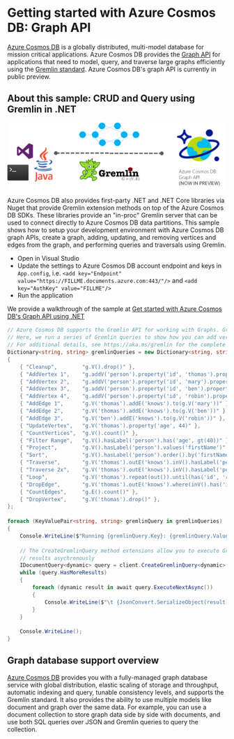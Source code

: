 # Getting started with Azure Cosmos DB: Graph API
[Azure Cosmos DB](http://cosmosdb.com) is a globally distributed, multi-model database for mission critical applications. Azure Cosmos DB provides the [Graph API](https://docs.microsoft.com/azure/cosmosdb/graph-introduction.md) for applications that need to model, query, and traverse large graphs efficiently using the [Gremlin standard](http://tinkerpop.apache.org/docs/current/reference/#graph-traversal-steps). Azure Cosmos DB's graph API is currently in public preview.

## About this sample: CRUD and Query using Gremlin in .NET

![Graphs with Azure Cosmos DB](graph-gremlin.png) 

Azure Cosmos DB also provides first-party .NET and .NET Core libraries via Nuget that provide Gremlin extension methods on top of the Azure Cosmos DB SDKs. These libraries provide an "in-proc" Gremlin server that can be used to connect directly to Azure Cosmos DB data partitions.
This sample shows how to setup your development environment with Azure Cosmos DB graph APIs, create a graph, adding, updating, and removing vertices and edges from the graph, and performing queries and traversals using Gremlin.

* Open in Visual Studio
* Update the settings to Azure Cosmos DB account endpoint and keys in `App.config`, i.e. `<add key="Endpoint" value="https://FILLME.documents.azure.com:443/"/>` and `<add key="AuthKey" value="FILLME"/>`
* Run the application

We provide a walkthrough of the sample at [Get started with Azure Cosmos DB's Graph API using .NET](https://docs.microsoft.com/azure/cosmosdb/create-graph-dotnet.md)

```cs
// Azure Cosmos DB supports the Gremlin API for working with Graphs. Gremlin is a functional programming language composed of steps.
// Here, we run a series of Gremlin queries to show how you can add vertices, edges, modify properties, perform queries and traversals
// For additional details, see https://aka.ms/gremlin for the complete list of supported Gremlin operators
Dictionary<string, string> gremlinQueries = new Dictionary<string, string>
{
    { "Cleanup",        "g.V().drop()" },
    { "AddVertex 1",    "g.addV('person').property('id', 'thomas').property('firstName', 'Thomas').property('age', 44)" },
    { "AddVertex 2",    "g.addV('person').property('id', 'mary').property('firstName', 'Mary').property('lastName', 'Andersen').property('age', 39)" },
    { "AddVertex 3",    "g.addV('person').property('id', 'ben').property('firstName', 'Ben').property('lastName', 'Miller')" },
    { "AddVertex 4",    "g.addV('person').property('id', 'robin').property('firstName', 'Robin').property('lastName', 'Wakefield')" },
    { "AddEdge 1",      "g.V('thomas').addE('knows').to(g.V('mary'))" },
    { "AddEdge 2",      "g.V('thomas').addE('knows').to(g.V('ben'))" },
    { "AddEdge 3",      "g.V('ben').addE('knows').to(g.V('robin'))" },
    { "UpdateVertex",   "g.V('thomas').property('age', 44)" },
    { "CountVertices",  "g.V().count()" },
    { "Filter Range",   "g.V().hasLabel('person').has('age', gt(40))" },
    { "Project",        "g.V().hasLabel('person').values('firstName')" },
    { "Sort",           "g.V().hasLabel('person').order().by('firstName', decr)" },
    { "Traverse",       "g.V('thomas').outE('knows').inV().hasLabel('person')" },
    { "Traverse 2x",    "g.V('thomas').outE('knows').inV().hasLabel('person').outE('knows').inV().hasLabel('person')" },
    { "Loop",           "g.V('thomas').repeat(out()).until(has('id', 'robin')).path()" },
    { "DropEdge",       "g.V('thomas').outE('knows').where(inV().has('id', 'mary')).drop()" },
    { "CountEdges",     "g.E().count()" },
    { "DropVertex",     "g.V('thomas').drop()" },
};

foreach (KeyValuePair<string, string> gremlinQuery in gremlinQueries)
{
    Console.WriteLine($"Running {gremlinQuery.Key}: {gremlinQuery.Value}");

    // The CreateGremlinQuery method extensions allow you to execute Gremlin queries and iterate
    // results asychronously
    IDocumentQuery<dynamic> query = client.CreateGremlinQuery<dynamic>(graph, gremlinQuery.Value);
    while (query.HasMoreResults)
    {
        foreach (dynamic result in await query.ExecuteNextAsync())
        {
            Console.WriteLine($"\t {JsonConvert.SerializeObject(result)}");
        }
    }

    Console.WriteLine();
}
```

## Graph database support overview
[Azure Cosmos DB](http://cosmosdb.com) provides you with a fully-managed graph database service with global distribution, elastic scaling of storage and throughput, automatic indexing and query, tunable consistency levels, and supports the Gremlin standard. It also provides the ability to use multiple models like document and graph over the same data. For example, you can use a document collection to store graph data side by side with documents, and use both SQL queries over JSON and Gremlin queries to query the collection.





